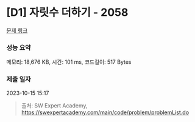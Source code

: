 # [D1] 자릿수 더하기 - 2058 

[문제 링크](https://swexpertacademy.com/main/code/problem/problemDetail.do?contestProbId=AV5QPRjqA10DFAUq) 

### 성능 요약

메모리: 18,676 KB, 시간: 101 ms, 코드길이: 517 Bytes

### 제출 일자

2023-10-15 15:17



> 출처: SW Expert Academy, https://swexpertacademy.com/main/code/problem/problemList.do
